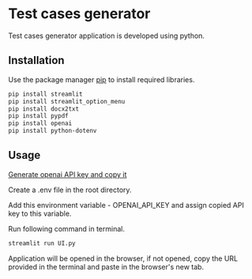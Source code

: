 # Test cases generator

Test cases generator application is developed using python.

## Installation

Use the package manager [pip](https://pip.pypa.io/en/stable/) to install required libraries.

```bash
pip install streamlit
pip install streamlit_option_menu
pip install docx2txt
pip install pypdf
pip install openai
pip install python-dotenv
```

## Usage
[ Generate openai API key and copy it](https://platform.openai.com/account/api-keys)

Create a .env file in the root directory.

Add this environment variable - OPENAI_API_KEY and assign copied API key to this variable.

Run following command in terminal.

```bash
streamlit run UI.py
```

Application will be opened in the browser, if not opened, copy the URL provided in the terminal and paste in the browser's new tab.